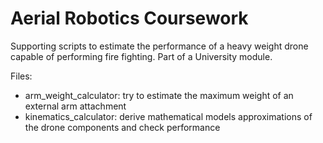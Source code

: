 # Aerial Robotics Coursework
Supporting scripts to estimate the performance of a heavy weight drone capable of performing fire fighting. Part of a University module.

Files:
- arm_weight_calculator: try to estimate the maximum weight of an external arm attachment
- kinematics_calculator: derive mathematical models approximations of the drone components and check performance
